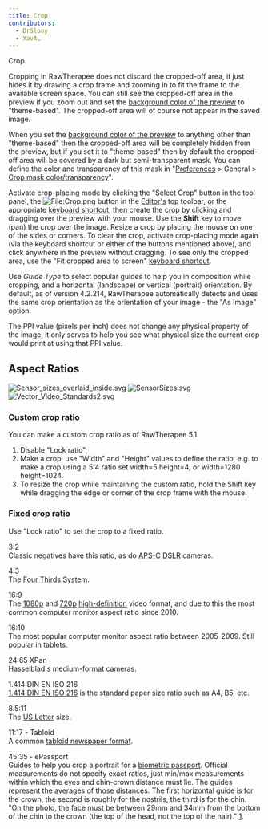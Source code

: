 ```yaml
---
title: Crop
contributors:
  - DrSlony
  - XavAL
---
```


<div class="pagetitle">

Crop

</div>

Cropping in RawTherapee does not discard the cropped-off area, it just
hides it by drawing a crop frame and zooming in to fit the frame to the
available screen space. You can still see the cropped-off area in the
preview if you zoom out and set the [background color of the
preview](The_Image_Editor_Tab#Background_color_of_the_preview.md)
to "theme-based". The cropped-off area will of course not appear in the
saved image.

When you set the [background color of the
preview](The_Image_Editor_Tab#Background_color_of_the_preview.md)
to anything other than "theme-based" then the cropped-off area will be
completely hidden from the preview, but if you set it to "theme-based"
then by default the cropped-off area will be covered by a dark but
semi-transparent mask. You can define the color and transparency of this
mask in "[Preferences](Preferences.md) \> General \> [Crop mask
color/transparency](Preferences#Default_Theme.md)".

Activate crop-placing mode by clicking the "Select Crop" button in the
tool panel, the ![<File:Crop.png>](Crop.png "File:Crop.png") button in
the [Editor's](The_Image_Editor_Tab.md) top toolbar, or the
appropriate [keyboard shortcut](Keyboard_Shortcuts.md), then
create the crop by clicking and dragging over the preview with your
mouse. Use the **Shift** key to move (pan) the crop over the image.
Resize a crop by placing the mouse on one of the sides or corners. To
clear the crop, activate crop-placing mode again (via the keyboard
shortcut or either of the buttons mentioned above), and click anywhere
in the preview without dragging. To see only the cropped area, use the
"Fit cropped area to screen" [keyboard
shortcut](Keyboard_Shortcuts.md).

Use *Guide Type* to select popular guides to help you in composition
while cropping, and a horizontal (landscape) or vertical (portrait)
orientation. By default, as of version 4.2.214, RawTherapee
automatically detects and uses the same crop orientation as the
orientation of your image - the "As Image" option.

The PPI value (pixels per inch) does not change any physical property of
the image, it only serves to help you see what physical size the current
crop would print at using that PPI value.

## Aspect Ratios

![](Sensor_sizes_overlaid_inside.svg "Sensor_sizes_overlaid_inside.svg")
![](SensorSizes.svg "SensorSizes.svg")
![](Vector_Video_Standards2.svg "Vector_Video_Standards2.svg")

### Custom crop ratio

You can make a custom crop ratio as of RawTherapee 5.1.

1.  Disable "Lock ratio",
2.  Make a crop, use "Width" and "Height" values to define the ratio,
    e.g. to make a crop using a 5:4 ratio set width=5 height=4, or
    width=1280 height=1024.
3.  To resize the crop while maintaining the custom ratio, hold the
    Shift key while dragging the edge or corner of the crop frame with
    the mouse.

### Fixed crop ratio

Use "Lock ratio" to set the crop to a fixed ratio.

3:2  
Classic negatives have this ratio, as do
[APS-C](https://en.wikipedia.org/wiki/APS-C)
[DSLR](https://en.wikipedia.org/wiki/Digital_single-lens_reflex_camera)
cameras.

4:3  
The [Four Thirds
System](https://en.wikipedia.org/wiki/Four_Thirds_system).

16:9  
The [1080p](https://en.wikipedia.org/wiki/1080p) and
[720p](https://en.wikipedia.org/wiki/720p)
[high-definition](https://en.wikipedia.org/wiki/High-definition_video)
video format, and due to this the most common computer monitor aspect
ratio since 2010.

16:10  
The most popular computer monitor aspect ratio between 2005-2009. Still
popular in tablets.

24:65 XPan  
Hasselblad's medium-format cameras.

1.414 DIN EN ISO 216  
[1.414 DIN EN ISO 216](https://en.wikipedia.org/wiki/ISO_216) is the
standard paper size ratio such as A4, B5, etc.

8.5:11  
The [US Letter](https://en.wikipedia.org/wiki/Letter_(paper_size)) size.

11:17 - Tabloid  
A common [tabloid newspaper
format](https://en.wikipedia.org/wiki/Tabloid_(newspaper_format)).

45:35 - ePassport  
Guides to help you crop a portrait for a [biometric
passport](https://en.wikipedia.org/wiki/Biometric_passport). Official
measurements do not specify exact ratios, just min/max measurements
within which the eyes and chin-crown distance must lie. The guides
represent the averages of those distances. The first horizontal guide is
for the crown, the second is roughly for the nostrils, the third is for
the chin. "On the photo, the face must be between 29mm and 34mm from the
bottom of the chin to the crown (the top of the head, not the top of the
hair)."
[1](http://www.homeoffice.gov.uk/agencies-public-bodies/ips/passports/information-photographers/).
